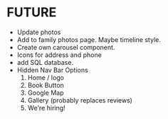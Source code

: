# FUTURE

- Update photos
- Add to family photos page. Maybe timeline style.
- Create own carousel component.
- Icons for address and phone
- add SQL database.
- Hidden Nav Bar Options
  1. Home / logo
  2. Book Button
  3. Google Map
  4. Gallery (probably replaces reviews)
  5. We're hiring!
